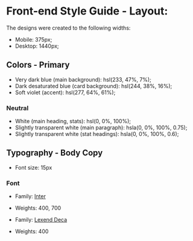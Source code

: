 # Front-end Style Guide - Layout:
The designs were created to the following widths:
- Mobile: 375px;
- Desktop: 1440px;

## Colors - Primary
- Very dark blue (main background): hsl(233, 47%, 7%);
- Dark desaturated blue (card background): hsl(244, 38%, 16%);
- Soft violet (accent): hsl(277, 64%, 61%);

### Neutral
- White (main heading, stats): hsl(0, 0%, 100%);
- Slightly transparent white (main paragraph): hsla(0, 0%, 100%, 0.75);
- Slightly transparent white (stat headings): hsla(0, 0%, 100%, 0.6);

## Typography - Body Copy
- Font size: 15px

### Font
- Family: [Inter](https://fonts.google.com/specimen/Inter)
- Weights: 400, 700

- Family: [Lexend Deca](https://fonts.google.com/specimen/Lexend+Deca)
- Weights: 400
